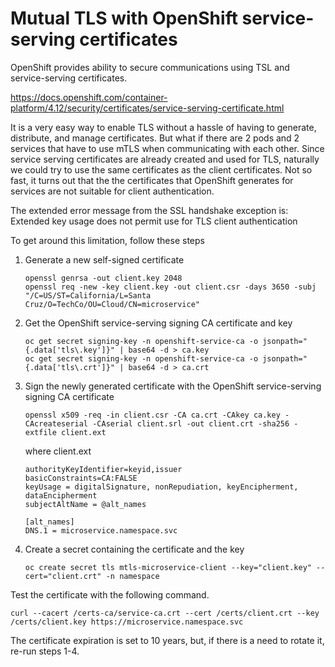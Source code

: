 # Mutual TLS with OpenShift service-serving certificates

OpenShift provides ability to secure communications using TSL and service-serving certificates.

https://docs.openshift.com/container-platform/4.12/security/certificates/service-serving-certificate.html

It is a very easy way to enable TLS without a hassle of having to generate, distribute, and manage certificates. But what if there are 2 pods and 2 services that have to use mTLS when communicating with each other. Since service serving certificates are already created and used for TLS, naturally we could try to use the same certificates as the client certificates. Not so fast, it turns out that the the certificates that OpenShift generates for services are not suitable for client authentication. 

The extended error message from the SSL handshake exception is: Extended key usage does not permit use for TLS client authentication

To get around this limitation, follow these steps

1. Generate a new self-signed certificate

   ```
   openssl genrsa -out client.key 2048
   openssl req -new -key client.key -out client.csr -days 3650 -subj "/C=US/ST=California/L=Santa Cruz/O=TechCo/OU=Cloud/CN=microservice"
   ```

2. Get the OpenShift service-serving signing CA certificate and key

   ```
   oc get secret signing-key -n openshift-service-ca -o jsonpath="{.data['tls\.key']}" | base64 -d > ca.key
   oc get secret signing-key -n openshift-service-ca -o jsonpath="{.data['tls\.crt']}" | base64 -d > ca.crt
   ```

3. Sign the newly generated certificate with the OpenShift service-serving signing CA certificate 

   ```
   openssl x509 -req -in client.csr -CA ca.crt -CAkey ca.key -CAcreateserial -CAserial client.srl -out client.crt -sha256 -extfile client.ext
   ```
  
   where client.ext  

   ```
   authorityKeyIdentifier=keyid,issuer
   basicConstraints=CA:FALSE
   keyUsage = digitalSignature, nonRepudiation, keyEncipherment, dataEncipherment
   subjectAltName = @alt_names

   [alt_names]
   DNS.1 = microservice.namespace.svc 
   ```
   
4. Create a secret containing the certificate and the key

   ```
   oc create secret tls mtls-microservice-client --key="client.key" --cert="client.crt" -n namespace
   ```
   
Test the certificate with the following command.
```
curl --cacert /certs-ca/service-ca.crt --cert /certs/client.crt --key /certs/client.key https://microservice.namespace.svc
```
The certificate expiration is set to 10 years, but, if there is a need to rotate it, re-run steps 1-4.
